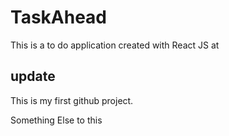 # TaskAhead
This is a to do application created with React JS at 

## update
This is my first github project.


Something Else to this